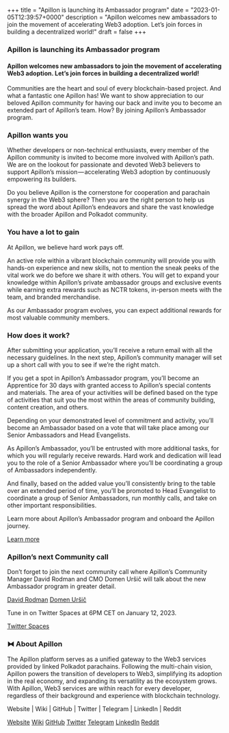 +++
title = "Apillon is launching its Ambassador program"
date = "2023-01-05T12:39:57+0000"
description = "Apillon welcomes new ambassadors to join the movement of accelerating Web3 adoption. Let’s join forces in building a decentralized world!"
draft = false
+++

### Apillon is launching its Ambassador program


#### Apillon welcomes new ambassadors to join the movement of accelerating Web3 adoption. Let’s join forces in building a decentralized world!


Communities are the heart and soul of every blockchain-based project. And what a fantastic one Apillon has! We want to show appreciation to our beloved Apillon community for having our back and invite you to become an extended part of Apillon’s team. How? By joining Apillon’s Ambassador program.


### Apillon wants you


Whether developers or non-technical enthusiasts, every member of the Apillon community is invited to become more involved with Apillon’s path. We are on the lookout for passionate and devoted Web3 believers to support Apillon’s mission — accelerating Web3 adoption by continuously empowering its builders.


Do you believe Apillon is the cornerstone for cooperation and parachain synergy in the Web3 sphere? Then you are the right person to help us spread the word about Apillon’s endeavors and share the vast knowledge with the broader Apillon and Polkadot community.


### You have a lot to gain


At Apillon, we believe hard work pays off.


An active role within a vibrant blockchain community will provide you with hands-on experience and new skills, not to mention the sneak peeks of the vital work we do before we share it with others. You will get to expand your knowledge within Apillon’s private ambassador groups and exclusive events while earning extra rewards such as NCTR tokens, in-person meets with the team, and branded merchandise.


As our Ambassador program evolves, you can expect additional rewards for most valuable community members.


### How does it work?


After submitting your application, you’ll receive a return email with all the necessary guidelines. In the next step, Apillon’s community manager will set up a short call with you to see if we’re the right match.


If you get a spot in Apillon’s Ambassador program, you’ll become an Apprentice for 30 days with granted access to Apillon’s special contents and materials. The area of your activities will be defined based on the type of activities that suit you the most within the areas of community building, content creation, and others.


Depending on your demonstrated level of commitment and activity, you’ll become an Ambassador based on a vote that will take place among our Senior Ambassadors and Head Evangelists.


As Apillon’s Ambassador, you’ll be entrusted with more additional tasks, for which you will regularly receive rewards. Hard work and dedication will lead you to the role of a Senior Ambassador where you’ll be coordinating a group of Ambassadors independently.


And finally, based on the added value you’ll consistently bring to the table over an extended period of time, you’ll be promoted to Head Evangelist to coordinate a group of Senior Ambassadors, run monthly calls, and take on other important responsibilities.


Learn more about Apillon’s Ambassador program and onboard the Apillon journey.

[Learn more](https://apillon.io/community)

### Apillon’s next Community call


Don’t forget to join the next community call where Apillon’s Community Manager David Rodman and CMO Domen Uršič will talk about the new Ambassador program in greater detail.

[David Rodman](https://www.linkedin.com/in/david-rodman-oly-66b87781/)
[Domen Uršič](https://www.linkedin.com/in/ursicdomen/)

Tune in on Twitter Spaces at 6PM CET on January 12, 2023.

[Twitter Spaces](https://twitter.com/i/spaces/1yNxaNezMzXKj)

### ⧓ About Apillon


The Apillon platform serves as a unified gateway to the Web3 services provided by linked Polkadot parachains. Following the multi-chain vision, Apillon powers the transition of developers to Web3, simplifying its adoption in the real economy, and expanding its versatility as the ecosystem grows. With Apillon, Web3 services are within reach for every developer, regardless of their background and experience with blockchain technology.


Website | Wiki | GitHub | Twitter | Telegram | LinkedIn | Reddit

[Website](https://apillon.io/)
[Wiki](https://wiki.apillon.io/)
[GitHub](https://github.com/Apillon-web3)
[Twitter](https://twitter.com/apillon)
[Telegram](https://t.me/Apillon)
[LinkedIn](https://www.linkedin.com/company/apillon/)
[Reddit](https://www.reddit.com/r/apillon/)